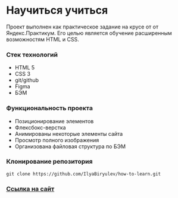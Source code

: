 <h1>Научиться учиться</h1>
<p>Проект выполнен как практическое задание на крусе от от Яндекс.Практикум. Его целью является обучение расширенным возможностям HTML и CSS.</p>

<h3>Стек технологий</h3>
<ul>
  <li>HTML 5</li>
  <li>CSS 3</li>
  <li>git/github</li>
  <li>Figma</li>
  <li>БЭМ</li>
</ul>

<h3>Функциональность проекта</h3>
<ul>
  <li>Позиционирование элементов</li>
  <li>Флексбокс-верстка</li>
  <li>Анимированы некоторые элементы сайта</li>
  <li>Просмотр полного изображения</li>
  <li>Организована файловая структура по БЭМ</li>
</ul>

<h3>Клонирование репозитория</h3>

```
git clone https://github.com/IlyaBiryulev/how-to-learn.git
```

<h3><a href="https://how-to-learn-orpin.vercel.app/">Ссылка на сайт</a></h3>
